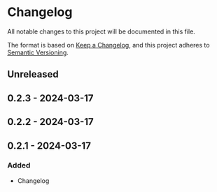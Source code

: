 # Changelog

All notable changes to this project will be documented in this file.

The format is based on [Keep a Changelog](https://keepachangelog.com/en/1.0.0/),
and this project adheres to [Semantic Versioning](https://semver.org/spec/v2.0.0.html).

## Unreleased

## 0.2.3 - 2024-03-17

## 0.2.2 - 2024-03-17

## 0.2.1 - 2024-03-17
### Added
- Changelog
